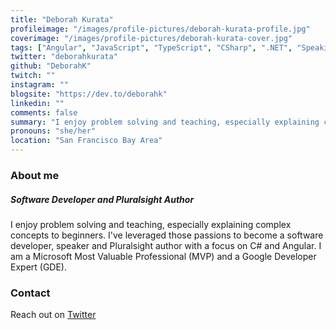 ```yaml
---
title: "Deborah Kurata"
profileimage: "/images/profile-pictures/deborah-kurata-profile.jpg"
coverimage: "/images/profile-pictures/deborah-kurata-cover.jpg"
tags: ["Angular", "JavaScript", "TypeScript", "CSharp", ".NET", "Speaking - in person", "Speaking - virtual", "Panels", "MVP", "GDE"]
twitter: "deborahkurata"
github: "DeborahK"
twitch: ""
instagram: ""
blogsite: "https://dev.to/deborahk"
linkedin: ""
comments: false
summary: "I enjoy problem solving and teaching, especially explaining complex concepts to beginners. I've leveraged those passions to become a software developer, speaker and Pluralsight author with a focus on C# and Angular. I am a Microsoft Most Valuable Professional (MVP) and a Google Developer Expert (GDE)."
pronouns: "she/her"
location: "San Francisco Bay Area"
---
```



### About me
##### **Software Developer and Pluralsight Author**
I enjoy problem solving and teaching, especially explaining complex concepts to beginners. I've leveraged those passions to become a software developer, speaker and Pluralsight author with a focus on C# and Angular. I am a Microsoft Most Valuable Professional (MVP) and a Google Developer Expert (GDE).

### Contact

Reach out on [Twitter](https://twitter.com/DeborahKurata)
